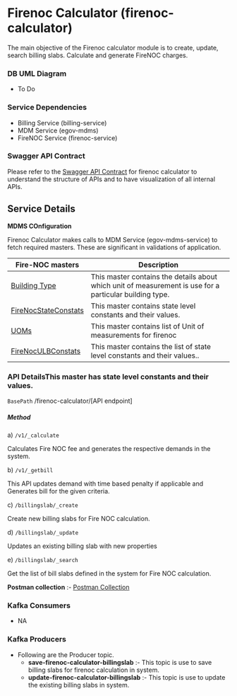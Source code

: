 # Firenoc Calculator (firenoc-calculator)

The main objective of the Firenoc calculator module is to create, update, search billing slabs. Calculate and generate FireNOC charges.

### DB UML Diagram
- To Do

### Service Dependencies
- Billing Service (billing-service)
- MDM Service (egov-mdms)
- FireNOC Service (firenoc-service)

### Swagger API Contract

Please refer to the [Swagger API Contract](https://editor.swagger.io/?url=https://raw.githubusercontent.com/upyog/UPYOG/master/municipal-services/docs/fire_noc_calculation_service.yaml#!/) for firenoc calculator to understand the structure of APIs and to have visualization of all internal APIs.


## Service Details

**MDMS COnfiguration**

Firenoc Calculator makes calls to MDM Service (egov-mdms-service) to fetch required masters. These are significant in validations of application.


   | Fire-NOC masters                                                                                                                           | Description                                                                                                    |  
   | ------------------------------------------------------------------------------------------------------------------------------------------ | ---------------------------------------------------------------------------------------------------------------|
   | [Building Type](https://github.com/upyog/upyog-mdms-data/blob/master/data/pg/firenoc/BuildingType.json)                             | This master contains the details about which unit of measurement is use for a particular building type.        | 
   | [FireNocStateConstats](https://github.com/upyog/upyog-mdms-data/blob/master/data/pg/firenoc/FireNocStateConstats.json)              | This master contains state level constants and their values.                                                   |
   | [UOMs](https://github.com/upyog/upyog-mdms-data/blob/master/data/pg/firenoc/UOMs.json)                                             | This master contains list of Unit of measurements for firenoc                                                  |
   | [FireNocULBConstats](https://github.com/upyog/upyog-mdms-data/blob/master/data/pg/citya/FireNoc/FireNocULBConstats.json)        | This master contains the list of state level constants and their values..                                      |


### API DetailsThis master has state level constants and their values.

`BasePath` /firenoc-calculator/[API endpoint]

##### Method
a) `/v1/_calculate`

Calculates Fire NOC fee and generates the respective demands in the system.
    
b) `/v1/_getbill`

This API updates demand with time based penalty if applicable and Generates bill for the given criteria.

c) `/billingslab/_create`

Create new billing slabs for Fire NOC calculation.

d) `/billingslab/_update`

Updates an existing billing slab with new properties

e) `/billingslab/_search`

Get the list of bill slabs defined in the system for Fire NOC calculation.


**Postman collection** :-  [Postman Collection](https://api.postman.com/collections/23419225-f663f199-a7b6-485e-9728-afb5794c302b?access_key=PMAT-01GW47RK3F2MVAC72JKBJPK2ZZ)





### Kafka Consumers

- NA

### Kafka Producers

- Following are the Producer topic.
    - **save-firenoc-calculator-billingslab** :- This topic is use to save billing slabs for firenoc calculation in system.
    - **update-firenoc-calculator-billingslab** :- This topic is use to update the existing billing slabs in system.
